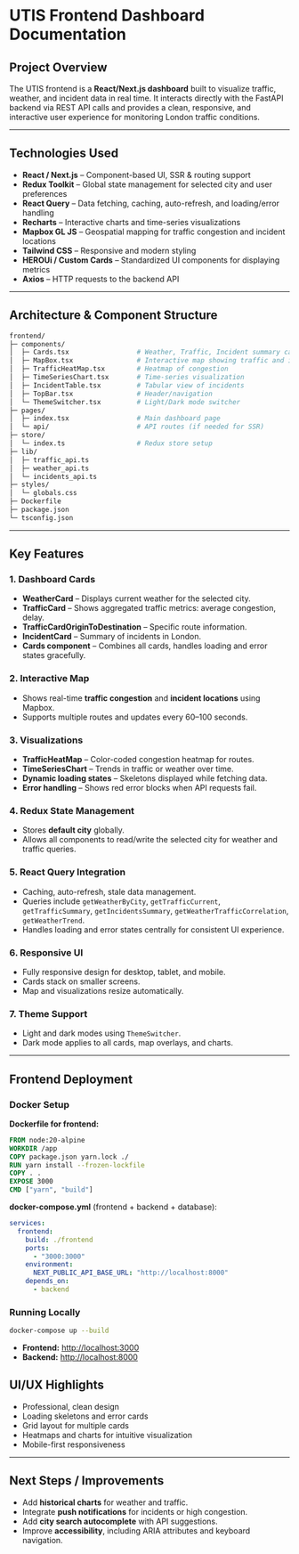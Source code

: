 # **UTIS Frontend Dashboard Documentation**

## **Project Overview**

The UTIS frontend is a **React/Next.js dashboard** built to visualize traffic, weather, and incident data in real time. It interacts directly with the FastAPI backend via REST API calls and provides a clean, responsive, and interactive user experience for monitoring London traffic conditions.

---

## **Technologies Used**

* **React / Next.js** – Component-based UI, SSR & routing support
* **Redux Toolkit** – Global state management for selected city and user preferences
* **React Query** – Data fetching, caching, auto-refresh, and loading/error handling
* **Recharts** – Interactive charts and time-series visualizations
* **Mapbox GL JS** – Geospatial mapping for traffic congestion and incident locations
* **Tailwind CSS** – Responsive and modern styling
* **HEROUi / Custom Cards** – Standardized UI components for displaying metrics
* **Axios** – HTTP requests to the backend API

---

## **Architecture & Component Structure**

```bash
frontend/
├─ components/
│  ├─ Cards.tsx                 # Weather, Traffic, Incident summary cards
│  ├─ MapBox.tsx                # Interactive map showing traffic and incidents
│  ├─ TrafficHeatMap.tsx        # Heatmap of congestion
│  ├─ TimeSeriesChart.tsx       # Time-series visualization
│  ├─ IncidentTable.tsx         # Tabular view of incidents
│  ├─ TopBar.tsx                # Header/navigation
│  └─ ThemeSwitcher.tsx         # Light/Dark mode switcher
├─ pages/
│  ├─ index.tsx                 # Main dashboard page
│  └─ api/                      # API routes (if needed for SSR)
├─ store/
│  └─ index.ts                  # Redux store setup
├─ lib/
│  ├─ traffic_api.ts
│  ├─ weather_api.ts
│  └─ incidents_api.ts
├─ styles/
│  └─ globals.css
├─ Dockerfile
├─ package.json
└─ tsconfig.json
```

---

## **Key Features**

### **1. Dashboard Cards**

* **WeatherCard** – Displays current weather for the selected city.
* **TrafficCard** – Shows aggregated traffic metrics: average congestion, delay.
* **TrafficCardOriginToDestination** – Specific route information.
* **IncidentCard** – Summary of incidents in London.
* **Cards component** – Combines all cards, handles loading and error states gracefully.

### **2. Interactive Map**

* Shows real-time **traffic congestion** and **incident locations** using Mapbox.
* Supports multiple routes and updates every 60–100 seconds.

### **3. Visualizations**

* **TrafficHeatMap** – Color-coded congestion heatmap for routes.
* **TimeSeriesChart** – Trends in traffic or weather over time.
* **Dynamic loading states** – Skeletons displayed while fetching data.
* **Error handling** – Shows red error blocks when API requests fail.

### **4. Redux State Management**

* Stores **default city** globally.
* Allows all components to read/write the selected city for weather and traffic queries.

### **5. React Query Integration**

* Caching, auto-refresh, stale data management.
* Queries include `getWeatherByCity`, `getTrafficCurrent`, `getTrafficSummary`, `getIncidentsSummary`, `getWeatherTrafficCorrelation`, `getWeatherTrend`.
* Handles loading and error states centrally for consistent UI experience.

### **6. Responsive UI**

* Fully responsive design for desktop, tablet, and mobile.
* Cards stack on smaller screens.
* Map and visualizations resize automatically.

### **7. Theme Support**

* Light and dark modes using `ThemeSwitcher`.
* Dark mode applies to all cards, map overlays, and charts.

---

## **Frontend Deployment**

### **Docker Setup**

**Dockerfile for frontend:**

```dockerfile
FROM node:20-alpine
WORKDIR /app
COPY package.json yarn.lock ./
RUN yarn install --frozen-lockfile
COPY . .
EXPOSE 3000
CMD ["yarn", "build"]
```

**docker-compose.yml** (frontend + backend + database):

```yaml
services:
  frontend:
    build: ./frontend
    ports:
      - "3000:3000"
    environment:
      NEXT_PUBLIC_API_BASE_URL: "http://localhost:8000"
    depends_on:
      - backend
```

### **Running Locally**

```bash
docker-compose up --build
```

* **Frontend:** [http://localhost:3000](http://localhost:3000)
* **Backend:** [http://localhost:8000](http://localhost:8000)

## **UI/UX Highlights**

* Professional, clean design
* Loading skeletons and error cards
* Grid layout for multiple cards
* Heatmaps and charts for intuitive visualization
* Mobile-first responsiveness

---

## **Next Steps / Improvements**

* Add **historical charts** for weather and traffic.
* Integrate **push notifications** for incidents or high congestion.
* Add **city search autocomplete** with API suggestions.
* Improve **accessibility**, including ARIA attributes and keyboard navigation.
